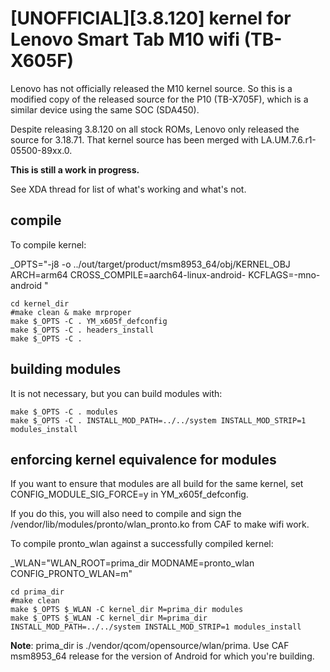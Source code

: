 
#  [UNOFFICIAL][3.8.120] kernel for Lenovo Smart Tab M10 wifi (TB-X605F)

Lenovo has not officially released the M10 kernel source. So this is a modified copy of the released source for the P10 (TB-X705F), which is a similar device using the same SOC (SDA450).

Despite releasing 3.8.120 on all stock ROMs, Lenovo only released the source for 3.18.71.  That kernel source has been merged with LA.UM.7.6.r1-05500-89xx.0. 

**This is still a work in progress.**

See XDA thread for list of what's working and what's not.

## compile
To compile kernel:

_OPTS="-j8 -o ../out/target/product/msm8953_64/obj/KERNEL_OBJ ARCH=arm64 CROSS_COMPILE=aarch64-linux-android- KCFLAGS=-mno-android "

	cd kernel_dir
	#make clean & make mrproper
	make $_OPTS -C . YM_x605f_defconfig
	make $_OPTS -C . headers_install
	make $_OPTS -C .

## building modules
It is not necessary, but you can build modules with:

	make $_OPTS -C . modules
	make $_OPTS -C . INSTALL_MOD_PATH=../../system INSTALL_MOD_STRIP=1 modules_install

## enforcing kernel equivalence for modules
If you want to ensure that modules are all build for the same kernel, set CONFIG_MODULE_SIG_FORCE=y in YM_x605f_defconfig.

If you do this, you will also need to compile and sign the /vendor/lib/modules/pronto/wlan_pronto.ko from CAF to make wifi work.

To compile pronto_wlan against a successfully compiled kernel:

_WLAN="WLAN_ROOT=prima_dir MODNAME=pronto_wlan CONFIG_PRONTO_WLAN=m"

	cd prima_dir
	#make clean
	make $_OPTS $_WLAN -C kernel_dir M=prima_dir modules
	make $_OPTS $_WLAN -C kernel_dir M=prima_dir INSTALL_MOD_PATH=../../system INSTALL_MOD_STRIP=1 modules_install

**Note**: prima_dir is ./vendor/qcom/opensource/wlan/prima.  Use CAF msm8953_64 release for the version of Android for which you're building.
